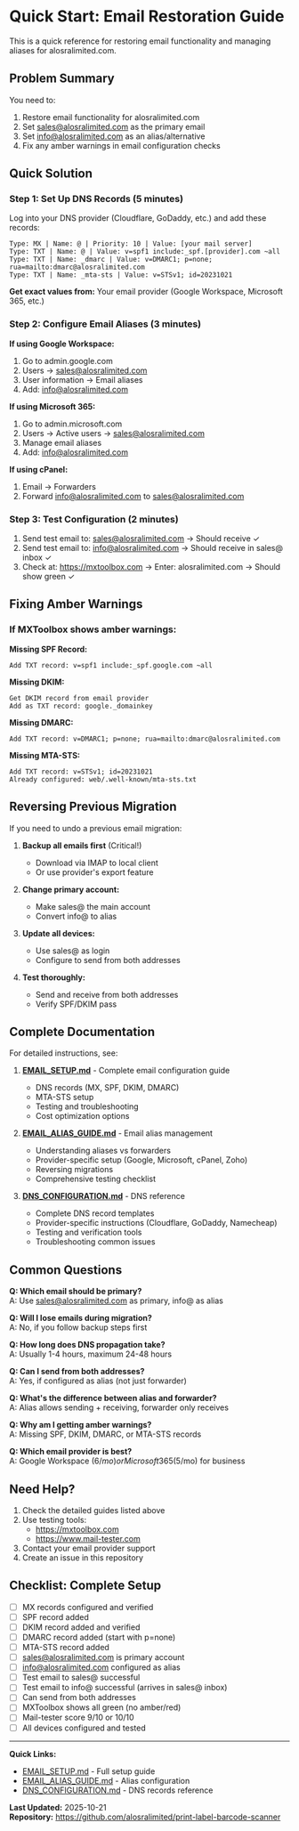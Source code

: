 # Quick Start: Email Restoration Guide

This is a quick reference for restoring email functionality and managing aliases for alosralimited.com.

## Problem Summary

You need to:
1. Restore email functionality for alosralimited.com
2. Set sales@alosralimited.com as the primary email
3. Set info@alosralimited.com as an alias/alternative
4. Fix any amber warnings in email configuration checks

## Quick Solution

### Step 1: Set Up DNS Records (5 minutes)

Log into your DNS provider (Cloudflare, GoDaddy, etc.) and add these records:

```
Type: MX | Name: @ | Priority: 10 | Value: [your mail server]
Type: TXT | Name: @ | Value: v=spf1 include:_spf.[provider].com ~all
Type: TXT | Name: _dmarc | Value: v=DMARC1; p=none; rua=mailto:dmarc@alosralimited.com
Type: TXT | Name: _mta-sts | Value: v=STSv1; id=20231021
```

**Get exact values from:** Your email provider (Google Workspace, Microsoft 365, etc.)

### Step 2: Configure Email Aliases (3 minutes)

**If using Google Workspace:**
1. Go to admin.google.com
2. Users → sales@alosralimited.com
3. User information → Email aliases
4. Add: info@alosralimited.com

**If using Microsoft 365:**
1. Go to admin.microsoft.com
2. Users → Active users → sales@alosralimited.com
3. Manage email aliases
4. Add: info@alosralimited.com

**If using cPanel:**
1. Email → Forwarders
2. Forward info@alosralimited.com to sales@alosralimited.com

### Step 3: Test Configuration (2 minutes)

1. Send test email to: sales@alosralimited.com → Should receive ✓
2. Send test email to: info@alosralimited.com → Should receive in sales@ inbox ✓
3. Check at: https://mxtoolbox.com → Enter: alosralimited.com → Should show green ✓

## Fixing Amber Warnings

### If MXToolbox shows amber warnings:

**Missing SPF Record:**
```
Add TXT record: v=spf1 include:_spf.google.com ~all
```

**Missing DKIM:**
```
Get DKIM record from email provider
Add as TXT record: google._domainkey
```

**Missing DMARC:**
```
Add TXT record: v=DMARC1; p=none; rua=mailto:dmarc@alosralimited.com
```

**Missing MTA-STS:**
```
Add TXT record: v=STSv1; id=20231021
Already configured: web/.well-known/mta-sts.txt
```

## Reversing Previous Migration

If you need to undo a previous email migration:

1. **Backup all emails first** (Critical!)
   - Download via IMAP to local client
   - Or use provider's export feature

2. **Change primary account:**
   - Make sales@ the main account
   - Convert info@ to alias

3. **Update all devices:**
   - Use sales@ as login
   - Configure to send from both addresses

4. **Test thoroughly:**
   - Send and receive from both addresses
   - Verify SPF/DKIM pass

## Complete Documentation

For detailed instructions, see:

1. **[EMAIL_SETUP.md](EMAIL_SETUP.md)** - Complete email configuration guide
   - DNS records (MX, SPF, DKIM, DMARC)
   - MTA-STS setup
   - Testing and troubleshooting
   - Cost optimization options

2. **[EMAIL_ALIAS_GUIDE.md](EMAIL_ALIAS_GUIDE.md)** - Email alias management
   - Understanding aliases vs forwarders
   - Provider-specific setup (Google, Microsoft, cPanel, Zoho)
   - Reversing migrations
   - Comprehensive testing checklist

3. **[DNS_CONFIGURATION.md](DNS_CONFIGURATION.md)** - DNS reference
   - Complete DNS record templates
   - Provider-specific instructions (Cloudflare, GoDaddy, Namecheap)
   - Testing and verification tools
   - Troubleshooting common issues

## Common Questions

**Q: Which email should be primary?**  
A: Use sales@alosralimited.com as primary, info@ as alias

**Q: Will I lose emails during migration?**  
A: No, if you follow backup steps first

**Q: How long does DNS propagation take?**  
A: Usually 1-4 hours, maximum 24-48 hours

**Q: Can I send from both addresses?**  
A: Yes, if configured as alias (not just forwarder)

**Q: What's the difference between alias and forwarder?**  
A: Alias allows sending + receiving, forwarder only receives

**Q: Why am I getting amber warnings?**  
A: Missing SPF, DKIM, DMARC, or MTA-STS records

**Q: Which email provider is best?**  
A: Google Workspace ($6/mo) or Microsoft 365 ($5/mo) for business

## Need Help?

1. Check the detailed guides listed above
2. Use testing tools:
   - https://mxtoolbox.com
   - https://www.mail-tester.com
3. Contact your email provider support
4. Create an issue in this repository

## Checklist: Complete Setup

- [ ] MX records configured and verified
- [ ] SPF record added
- [ ] DKIM record added and verified
- [ ] DMARC record added (start with p=none)
- [ ] MTA-STS record added
- [ ] sales@alosralimited.com is primary account
- [ ] info@alosralimited.com configured as alias
- [ ] Test email to sales@ successful
- [ ] Test email to info@ successful (arrives in sales@ inbox)
- [ ] Can send from both addresses
- [ ] MXToolbox shows all green (no amber/red)
- [ ] Mail-tester score 9/10 or 10/10
- [ ] All devices configured and tested

---

**Quick Links:**
- [EMAIL_SETUP.md](EMAIL_SETUP.md) - Full setup guide
- [EMAIL_ALIAS_GUIDE.md](EMAIL_ALIAS_GUIDE.md) - Alias configuration
- [DNS_CONFIGURATION.md](DNS_CONFIGURATION.md) - DNS records reference

**Last Updated:** 2025-10-21  
**Repository:** https://github.com/alosralimited/print-label-barcode-scanner

